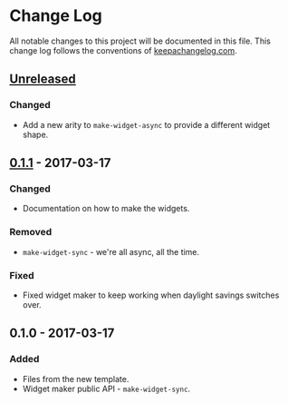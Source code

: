 # Change Log
All notable changes to this project will be documented in this file. This change log follows the conventions of [keepachangelog.com](http://keepachangelog.com/).

## [Unreleased]
### Changed
- Add a new arity to `make-widget-async` to provide a different widget shape.

## [0.1.1] - 2017-03-17
### Changed
- Documentation on how to make the widgets.

### Removed
- `make-widget-sync` - we're all async, all the time.

### Fixed
- Fixed widget maker to keep working when daylight savings switches over.

## 0.1.0 - 2017-03-17
### Added
- Files from the new template.
- Widget maker public API - `make-widget-sync`.

[Unreleased]: https://github.com/your-name/sokoban/compare/0.1.1...HEAD
[0.1.1]: https://github.com/your-name/sokoban/compare/0.1.0...0.1.1
